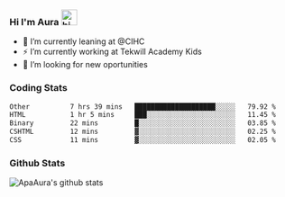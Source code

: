 ### Hi I'm Aura <img src="https://user-images.githubusercontent.com/1303154/88677602-1635ba80-d120-11ea-84d8-d263ba5fc3c0.gif" width="28px" alt="hi">

- 🔭 I’m currently leaning at @CIHC
- ⚡ I’m currently working at Tekwill Academy Kids
- 🤔 I’m looking for new oportunities


### Coding Stats

<!--START_SECTION:waka-->

```txt
Other          7 hrs 39 mins   ████████████████████░░░░░   79.92 %
HTML           1 hr 5 mins     ███░░░░░░░░░░░░░░░░░░░░░░   11.45 %
Binary         22 mins         █░░░░░░░░░░░░░░░░░░░░░░░░   03.85 %
CSHTML         12 mins         ▓░░░░░░░░░░░░░░░░░░░░░░░░   02.25 %
CSS            11 mins         ▓░░░░░░░░░░░░░░░░░░░░░░░░   02.05 %
```

<!--END_SECTION:waka-->

### Github Stats

![ApaAura's github stats](https://github-readme-stats.vercel.app/api?username=ApaAura&count_private=true&theme=tokyonight&hide=contribs,prs)
